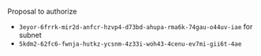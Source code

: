 Proposal to authorize
- `3eyor-6frrk-mir2d-anfcr-hzvp4-d73bd-ahupa-rma6k-74gau-o44uv-iae`
for subnet
- `5kdm2-62fc6-fwnja-hutkz-ycsnm-4z33i-woh43-4cenu-ev7mi-gii6t-4ae`